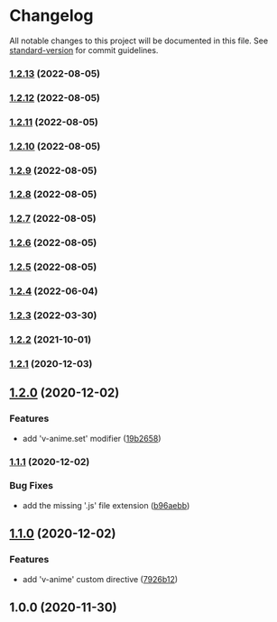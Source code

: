 # Changelog

All notable changes to this project will be documented in this file. See [standard-version](https://github.com/conventional-changelog/standard-version) for commit guidelines.

### [1.2.13](https://github.com/deadfan/nuxt-animejs/compare/v1.2.12...v1.2.13) (2022-08-05)

### [1.2.12](https://github.com/deadfan/nuxt-animejs/compare/v1.2.11...v1.2.12) (2022-08-05)

### [1.2.11](https://github.com/deadfan/nuxt-animejs/compare/v1.2.10...v1.2.11) (2022-08-05)

### [1.2.10](https://github.com/deadfan/nuxt-animejs/compare/v1.2.9...v1.2.10) (2022-08-05)

### [1.2.9](https://github.com/deadfan/nuxt-animejs/compare/v1.2.8...v1.2.9) (2022-08-05)

### [1.2.8](https://github.com/deadfan/nuxt-animejs/compare/v1.2.7...v1.2.8) (2022-08-05)

### [1.2.7](https://github.com/deadfan/nuxt-animejs/compare/v1.2.6...v1.2.7) (2022-08-05)

### [1.2.6](https://github.com/deadfan/nuxt-animejs/compare/v1.2.4...v1.2.6) (2022-08-05)

### [1.2.5](https://github.com/deadfan/nuxt-animejs/compare/v1.2.4...v1.2.5) (2022-08-05)

### [1.2.4](https://github.com/deadfan/nuxt-animejs/compare/v1.2.3...v1.2.4) (2022-06-04)

### [1.2.3](https://github.com/deadfan/nuxt-animejs/compare/v1.2.2...v1.2.3) (2022-03-30)

### [1.2.2](https://github.com/deadfan/nuxt-animejs/compare/v1.2.1...v1.2.2) (2021-10-01)

### [1.2.1](https://github.com/deadfan/nuxt-animejs/compare/v1.2.0...v1.2.1) (2020-12-03)

## [1.2.0](https://github.com/deadfan/nuxt-animejs/compare/v1.1.1...v1.2.0) (2020-12-02)


### Features

* add 'v-anime.set' modifier ([19b2658](https://github.com/deadfan/nuxt-animejs/commit/19b26587753132b3103b189cd38b3bdba2343942))

### [1.1.1](https://github.com/deadfan/nuxt-animejs/compare/v1.1.0...v1.1.1) (2020-12-02)


### Bug Fixes

* add the missing '.js' file extension ([b96aebb](https://github.com/deadfan/nuxt-animejs/commit/b96aebb8148446ae2aaaec8fef1664091806963c))

## [1.1.0](https://github.com/deadfan/nuxt-animejs/compare/v1.0.0...v1.1.0) (2020-12-02)


### Features

* add 'v-anime' custom directive ([7926b12](https://github.com/deadfan/nuxt-animejs/commit/7926b129031695762ab18e571091cff0a13df1a0))

## 1.0.0 (2020-11-30)
